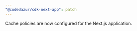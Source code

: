 ```yaml
---
"@codedazur/cdk-next-app": patch
---
```


Cache policies are now configured for the Next.js application.
